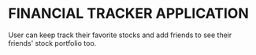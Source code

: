 # FINANCIAL TRACKER APPLICATION

User can keep track their favorite stocks and add friends to see their friends'
stock portfolio too.
